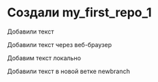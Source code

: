 ﻿# Создали my_first_repo_1

Добавили текст

Добавили текст через веб-браузер

Добавим текст локально

Добавили текст в новой ветке newbranch
